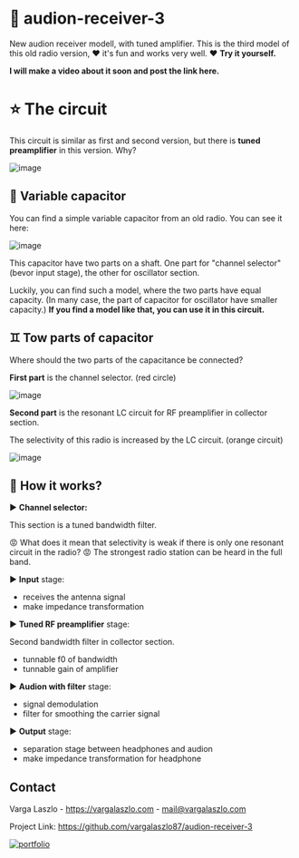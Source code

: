# 🚀 audion-receiver-3

New audion receiver modell, with tuned amplifier. This is the third model of this old radio version, ❤️ it's fun and works very well. ❤️ **Try it yourself.**

**I will make a video about it soon and post the link here.**

# ⭐ The circuit

This circuit is similar as first and second version, but there is **tuned preamplifier** in this version. Why?

![image](https://github.com/user-attachments/assets/08c44f44-f1ee-4207-9c09-9d120852517b)

## 🔀 Variable capacitor

You can find a simple variable capacitor from an old radio. You can see it here:

![image](https://github.com/user-attachments/assets/5c950bc2-e86f-4a89-848e-30a9ef93c83f)

This capacitor have two parts on a shaft. One part for "channel selector" (bevor input stage), the other for oscillator section.

Luckily, you can find such a model, where the two parts have equal capacity. (In many case, the part of capacitor for oscillator have smaller capacity.) **If you find a model like that, you can use it in this circuit.**

## ♊ Tow parts of capacitor

Where should the two parts of the capacitance be connected?

**First part** is the channel selector. (red circle) 

![image](https://github.com/user-attachments/assets/237be0cf-63e5-4bec-8b60-c240e6e7c56b)

**Second part** is the resonant LC circuit for RF preamplifier in collector section.

The selectivity of this radio is increased by the LC circuit. (orange circuit)

![image](https://github.com/user-attachments/assets/cffae2a8-1ed9-4a8d-ade1-bf8c14fc95b3)

## 📐 How it works?

▶️ **Channel selector:** 

This section is a tuned bandwidth filter. 

😡 What does it mean that selectivity is weak if there is only one resonant circuit in the radio? 😡 The strongest radio station can be heard in the full band. 

▶️ **Input** stage:

  - receives the antenna signal
  - make impedance transformation

▶️ **Tuned RF preamplifier** stage:

Second bandwidth filter in collector section.

  - tunnable f0 of bandwidth
  - tunnable gain of amplifier

▶️ **Audion with filter** stage:

  - signal demodulation
  - filter for smoothing the carrier signal

▶️ **Output** stage:

  - separation stage between headphones and audion
  - make impedance transformation for headphone

## Contact

Varga Laszlo - https://vargalaszlo.com - mail@vargalaszlo.com

Project Link: https://github.com/vargalaszlo87/audion-receiver-3

[![portfolio](https://img.shields.io/badge/my_portfolio-000?style=for-the-badge&logo=ko-fi&logoColor=white)](http://vargalaszlo.com)
